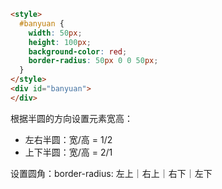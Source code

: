 ```html
<style>
  #banyuan {
    width: 50px;
    height: 100px;
    background-color: red;
    border-radius: 50px 0 0 50px;
  }
</style>
<div id="banyuan">
</div>
```
根据半圆的方向设置元素宽高：

- 左右半圆：宽/高 = 1/2
- 上下半圆：宽/高 = 2/1

设置圆角：border-radius: 左上｜右上｜右下｜左下


